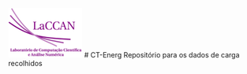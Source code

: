 ![Logo Laccan](/imagens/laccan.png?raw=true) # CT-Energ
Repositório para os dados de carga recolhidos
